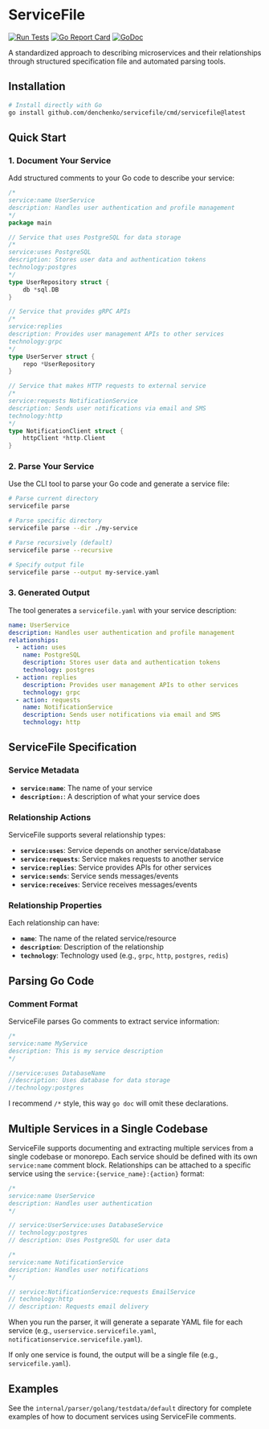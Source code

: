 # ServiceFile

[![Run Tests](https://github.com/denchenko/servicefile/actions/workflows/go.yml/badge.svg?branch=main)](https://github.com/denchenko/servicefile/actions/workflows/go.yml)
[![Go Report Card](https://goreportcard.com/badge/github.com/denchenko/servicefile)](https://goreportcard.com/report/github.com/denchenko/servicefile)
[![GoDoc](https://godoc.org/github.com/denchenko/servicefile?status.svg)](https://godoc.org/github.com/denchenko/servicefile)

A standardized approach to describing microservices and their relationships through structured specification file and automated parsing tools.

## Installation

```bash
# Install directly with Go
go install github.com/denchenko/servicefile/cmd/servicefile@latest
```

## Quick Start

### 1. Document Your Service

Add structured comments to your Go code to describe your service:

```go
/*
service:name UserService
description: Handles user authentication and profile management
*/
package main

// Service that uses PostgreSQL for data storage
/*
service:uses PostgreSQL
description: Stores user data and authentication tokens
technology:postgres
*/
type UserRepository struct {
    db *sql.DB
}

// Service that provides gRPC APIs
/*
service:replies
description: Provides user management APIs to other services
technology:grpc
*/
type UserServer struct {
    repo *UserRepository
}

// Service that makes HTTP requests to external service
/*
service:requests NotificationService
description: Sends user notifications via email and SMS
technology:http
*/
type NotificationClient struct {
    httpClient *http.Client
}
```

### 2. Parse Your Service

Use the CLI tool to parse your Go code and generate a service file:

```bash
# Parse current directory
servicefile parse

# Parse specific directory
servicefile parse --dir ./my-service

# Parse recursively (default)
servicefile parse --recursive

# Specify output file
servicefile parse --output my-service.yaml
```

### 3. Generated Output

The tool generates a `servicefile.yaml` with your service description:

```yaml
name: UserService
description: Handles user authentication and profile management
relationships:
  - action: uses
    name: PostgreSQL
    description: Stores user data and authentication tokens
    technology: postgres
  - action: replies
    description: Provides user management APIs to other services
    technology: grpc
  - action: requests
    name: NotificationService
    description: Sends user notifications via email and SMS
    technology: http
```

## ServiceFile Specification

### Service Metadata

- **`service:name`**: The name of your service
- **`description:`**: A description of what your service does

### Relationship Actions

ServiceFile supports several relationship types:

- **`service:uses`**: Service depends on another service/database
- **`service:requests`**: Service makes requests to another service
- **`service:replies`**: Service provides APIs for other services
- **`service:sends`**: Service sends messages/events
- **`service:receives`**: Service receives messages/events

### Relationship Properties

Each relationship can have:

- **`name`**: The name of the related service/resource
- **`description`**: Description of the relationship
- **`technology`**: Technology used (e.g., `grpc`, `http`, `postgres`, `redis`)

## Parsing Go Code

### Comment Format

ServiceFile parses Go comments to extract service information:

```go
/*
service:name MyService
description: This is my service description
*/

//service:uses DatabaseName
//description: Uses database for data storage
//technology:postgres
```

I recommend `/*` style, this way `go doc` will omit these declarations.

## Multiple Services in a Single Codebase

ServiceFile supports documenting and extracting multiple services from a single codebase or monorepo. Each service should be defined with its own `service:name` comment block. Relationships can be attached to a specific service using the `service:{service_name}:{action}` format:

```go
/*
service:name UserService
description: Handles user authentication
*/

// service:UserService:uses DatabaseService
// technology:postgres
// description: Uses PostgreSQL for user data

/*
service:name NotificationService
description: Handles user notifications
*/

// service:NotificationService:requests EmailService
// technology:http
// description: Requests email delivery
```

When you run the parser, it will generate a separate YAML file for each service (e.g., `userservice.servicefile.yaml`, `notificationservice.servicefile.yaml`).

If only one service is found, the output will be a single file (e.g., `servicefile.yaml`).

## Examples

See the `internal/parser/golang/testdata/default` directory for complete examples of how to document services using ServiceFile comments.
